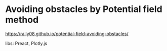 # Avoiding obstacles by Potential field method 
https://rally08.github.io/potential-field-avoiding-obstacles/

libs: 
 Preact,
 Plotly.js
